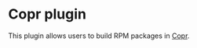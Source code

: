 
# Copr plugin

This plugin allows users to build RPM packages in
[Copr](https://fedorahosted.org/copr/).
